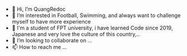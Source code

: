 - 👋 Hi, I’m QuangRedoc
- 👀 I’m interested in Football, Swimming, and always want to challenge myself to have more experience
- 🌱 I'm a student of FPT university, i have learned Code since 2019, Japanese and very love the culture of this country,..
- 💞️ I’m looking to collaborate on ...
- 📫 How to reach me ...

<!---
redoc1St/redoc1St is a ✨ special ✨ repository because its `README.md` (this file) appears on your GitHub profile.
You can click the Preview link to take a look at your changes.
--->
